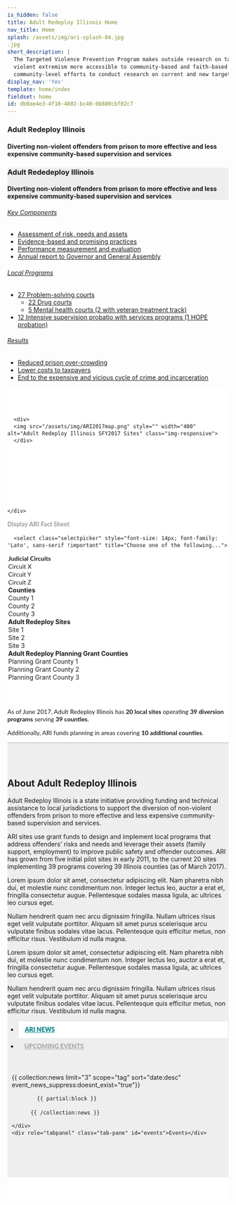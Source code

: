 ```yaml
---
is_hidden: false
title: Adult Redeploy Illinois Home
nav_title: Home
splash: /assets/img/ari-splash-04.jpg
.jpg
short_description: |
  The Targeted Violence Prevention Program makes outside research on targeted violence prevention and countering
  violent extremism more accessible to community-based and faith-based organizations. TVPP can also partner with
  community-level efforts to conduct research on current and new targeted violence prevention programs.
display_nav: 'Yes'
template: home/index
fieldset: home
id: db0ae4e3-4f10-4802-bc40-0b880cbf02c7
---
```


<style>
  .bootstrap-select {
    font-family: 'Lato', sans-serif;
    font-weight: 900 !important;
    font-size: 18px !important;
}
.bootstrap-select.btn-group .dropdown-menu {
    font-size: 14px;
    font-family: 'Lato', sans-serif;
    font-weight: 700 !important;
}
.factsheet {display: none}

.nav>li {
    font-family: 'Lato', sans-serif;
    font-weight: 900;
    text-transform: uppercase;
}
.nav>li>a {
    position: relative;
    display: block;
    padding: 10px 15px;
    color: #aaa;
}

.nav-tabs>li.active>a, .nav-tabs>li.active>a:focus, .nav-tabs>li.active>a:hover {
    color: #068587;
    cursor: default;
    background-color: #fff;
    border: 1px solid #ddd;
    border-bottom-color: transparent;
}

.tab-pane {padding: 30px 10px 30px 10px}

.tab-panel {padding-right: 25px}



</style>

<!-- Splash image -->
<div class="homeHero hidden-sm hidden-xs" style="background-image: url({{splash}});">
  <div class="homeHeader">
    <h3> Adult Redeploy Illinois</h3>
    <h4> Diverting non-violent offenders from prison to more effective and less expensive
community-based supervision and services</h4>
  </div>
</div>

<div style="background: #eee" class="homeHero mobile hidden-md hidden-lg">
  <div class="text-center">
    <h3> Adult Rededeploy Illinois</h3>
    <h4> Diverting non-violent offenders from prison to more effective and less expensive
community-based supervision and services</h4>
  </div>
</div> 

<!-- hoverBoxes -->
<div class="container-fluid fullscreen hidden-xs hidden-sm">

<div class="row is-flex">

  <div class="col-sm-12 col-md-4 col-lg-4 hoverBox">
        <a href="/our-approach">
          <div class="service-inner">
            <h6 class="entry-title">Key Components</h6>
            <ul style="text-align: left">
    <li>Assessment of risk, needs and assets</li>
    <li>Evidence-based and promising practices</li>
    <li>Performance measurement and evaluation</li>
    <li>Annual report to Governor and General Assembly</li>
</ul>
          </div>
        </a>
      </div>
      <div class="col-sm-12 col-md-4 col-lg-4 hoverBox">
        <a href="/research">
          <div class="service-inner">

  <h6 class="entry-title">Local Programs</h6>
            <ul style="text-align: left">
    <li>27 Problem-solving courts
        <ul>
            <li>22 Drug courts</li>
            <li>5 Mental health courts (2 with veteran treatment track)</li>
        </ul>
    </li>
    <li>12 Intensive supervision probatio with services programs (1 HOPE probation)</li>
</ul>
          </div>
        </a>
      </div>
      <div class="col-sm-12 col-md-4 col-lg-4 hoverBox">
        <a href="/resources">
          <div class="service-inner">

   <h6 class="entry-title">Results</h6>
            <ul style="text-align: left">
    <li>Reduced prison over-crowding</li>
    <li>Lower costs to taxpayers</li>
    <li>End to the expensive and vicious cycle of crime and incarceration</li>
</ul>
          </div>
        </a>
      </div>
    
  
</div>
</div> 


<!-- About / Map -->

<div class="container" style="background: #fff; padding-top: 50px; padding-bottom: 50px">

  <div class="row is-flex welcome-photo">
    
 
  <div class="col-md-7">

      <div>
      <img src="/assets/img/ARI2017map.png" style="" width="400" alt="Adult Redeploy Illinois SFY2017 Sites" class="img-responsive">
      </div>

      





      
     
    </div>


  <div class="col-md-5">
  <div class="text-center" >
      <div style="color: #aaa; font-family: 'Lato', sans-serif; font-weight: 900; margin-bottom: 15px;">Display ARI Fact Sheet</div>


      <select class="selectpicker" style="font-size: 14px; font-family: 'Lato', sans-serif !important" title="Choose one of the following...">
  <optgroup label="Judicial Circuits" style="font-family: 'Lato', sans-serif !important;">
    <option value="Circuit X">Circuit X</option>
    <option value="Circuit Y">Circuit Y</option>
    <option value="Circuit Z">Circuit Z</option>
  </optgroup>
  <optgroup label="Counties">
    <option value="County 1">County 1</option>
    <option value="County 2">County 2</option>
    <option value="County 3">County 3</option>
  </optgroup>
  <optgroup label="Adult Redeploy Sites">
    <option>Site 1</option>
    <option>Site 2</option>
    <option>Site 3</option>
  </optgroup>
  <optgroup label="Adult Redeploy Planning Grant Counties">
    <option>Planning Grant County 1</option>
    <option>Planning Grant County 2</option>
    <option>Planning Grant County 3</option>
  </optgroup>
</select>

</div>
<div class="local-program-description well" style="margin-top: 60px; font-family: 'Lato' ,sans-serif">
<p>As of June 2017, Adult Redeploy Illinois has <strong>20 local sites</strong> operating <strong>39 diversion programs</strong> serving <strong>39 counties</strong>. </p><p>Additionally, ARI funds planning in areas covering <strong>10 additional counties</strong>.</p>

</div>
  <div class="factsheet panel panel-default" style="margin-top: 40px; font-size: 16px;">
  <div class="panel-heading">
    <h3 class="panel-title" style="text-transform: uppercase"></h3>
  </div>
  <div class="panel-body">
    <h2 class="h4">Title 1</h2>
    <p>Lorem ipsum dolor sit amet, consectetur adipiscing elit. Ut varius sapien ac quam lacinia, quis imperdiet erat volutpat. Nulla non ex lacinia, rhoncus nulla sit amet, lobortis leo. Cras lacinia tellus eleifend iaculis volutpat. Sed sed tortor vestibulum nunc tempus egestas. Sed interdum consectetur lectus. Phasellus in fermentum ipsum, id fermentum sapien. Mauris ac imperdiet metus, in rutrum nibh. Aenean hendrerit, arcu ac dignissim sagittis, metus mi tempus ante, ut vehicula felis lacus ut enim. Ut sed mattis ex. Curabitur venenatis feugiat enim a sollicitudin. </p>



  </div>
</div>
</div>


  </div>

</div>

<section style="background: #eee; border-top: 1px solid #aaa;">
<div class="container-fluid" style=" padding-top: 50px; padding-bottom: 50px">
 <div class="row is-flex">
 <div class="col-md-5">
 <h1 class="h3" style=" ">About Adult Redeploy Illinois</h1>
            <p >Adult Redeploy Illinois is a state initiative providing funding and technical assistance to local jurisdictions to support the diversion of non-violent offenders from prison to more effective and less expensive community-based supervision and services.</p>

<p>ARI sites use grant funds to design and implement local programs that address offenders' risks and needs and leverage their assets (family support, employment) to improve public safety and offender outcomes. ARI has grown from five initial pilot sites in early 2011, to the current 20 sites implementing 39 programs covering 39 Illinois counties (as of March 2017).</p>

<p>Lorem ipsum dolor sit amet, consectetur adipiscing elit. Nam pharetra nibh dui, et molestie nunc condimentum non. Integer lectus leo, auctor a erat et, fringilla consectetur augue. Pellentesque sodales massa ligula, ac ultrices leo cursus eget.</p>
<p>Nullam hendrerit quam nec arcu dignissim fringilla. Nullam ultrices risus eget velit vulputate porttitor. Aliquam sit amet purus scelerisque arcu vulputate finibus sodales vitae lacus. Pellentesque quis efficitur metus, non efficitur risus. Vestibulum
    id nulla magna.</p>

<p>Lorem ipsum dolor sit amet, consectetur adipiscing elit. Nam pharetra nibh dui, et molestie nunc condimentum non. Integer lectus leo, auctor a erat et, fringilla consectetur augue. Pellentesque sodales massa ligula, ac ultrices leo cursus eget.</p>
<p>Nullam hendrerit quam nec arcu dignissim fringilla. Nullam ultrices risus eget velit vulputate porttitor. Aliquam sit amet purus scelerisque arcu vulputate finibus sodales vitae lacus. Pellentesque quis efficitur metus, non efficitur risus. Vestibulum
    id nulla magna.</p>

 

</div>


<div class="col-md-7">

<div>

  <!-- Nav tabs -->
  <ul class="nav nav-tabs" role="tablist" >
    <li role="presentation" class="active"><a href="#news" aria-controls="news" role="tab" data-toggle="tab">ARI News</a></li>
    <li role="presentation"><a href="#events" aria-controls="events" role="tab" data-toggle="tab">Upcoming Events</a></li>
    
  </ul>

  <!-- Tab panes -->
  <div class="tab-content" >
    <div role="tabpanel" class="tab-pane active" id="news">
    
      
  



  <article class="list">
          {{ collection:news limit="3" scope="tag" sort="date:desc" event_news_suppress:doesnt_exist="true"}} 
          
            {{ partial:block }}
          
          {{ /collection:news }}
   </article>



    
    
    </div>
    <div role="tabpanel" class="tab-pane" id="events">Events</div>

  </div>

</div>


</div>



  </div>
  </div>

  </section>

  







